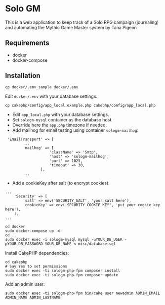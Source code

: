# Solo GM

This is a web application to keep track of a Solo RPG campaign (journaling) and automating the Mythic Game Master system by Tana Pigeon


## Requirements

- docker
- docker-compose


## Installation


```
cp docker/.env_sample docker/.env 
```
Edit `docker/.env` with your database settings.

```
cp cakephp/config/app_local.example.php cakephp/config/app_local.php
```
- Edit `app_local.php` with your database settings.
- Set `sologm-mysql` container as the database host.
- Override here the `app.php` timezone if needed.
- Add mailhog for email testing using container `sologm-mailhog`:
```
 'EmailTransport' => [
        ...
        'mailhog' => [
                    'className' => 'Smtp',
                    'host' => 'sologm-mailhog',
                    'port' => 1025,
                    'timeout' => 30,
                ],
        ...
```
- Add a cookieKey after salt (to encrypt cookies):
```
...
    'Security' => [
        'salt' => env('SECURITY_SALT', 'your salt here'),
        'cookieKey' => env('SECURITY_COOKIE_KEY', 'put your cookie key here'),
    ],
...
```

```
cd docker
sudo docker-compose up -d
cd ..
sudo docker exec -i sologm-mysql mysql -uYOUR_DB_USER -pYOUR_DB_PASSWORD YOUR_DB_NAME < misc/database.sql
```

Install CakePHP dependencies:
```
cd cakephp
# Say Yes to set permissions
sudo docker exec -ti sologm-php-fpm composer install
sudo docker exec -ti sologm-php-fpm composer update
```

Add an admin user:
```
sudo docker exec -ti sologm-php-fpm bin/cake user newadmin ADMIN_EMAIL ADMIN_NAME ADMIN_LASTNAME
```
